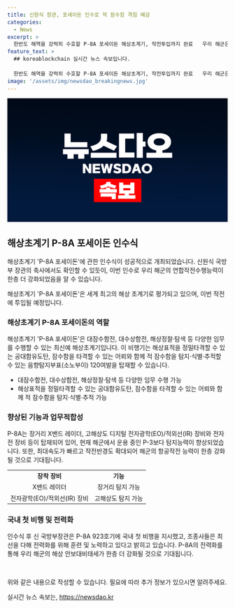 ```yaml
---
title: 신원식 장관, 포세이돈 인수로 적 잠수함 격침 예감
categories:
  - News
excerpt: >
  한반도 해역을 강력히 수호할 P-8A 포세이돈 해상초계기, 작전투입까지 완료   우리 해군은 최첨단 P-8A 포세이돈을 2025년부터 작전에 투입합니다. 신원식 국방부 장관은 포세이돈 인수로 우리 해군 연합작전수행능력이 한층 더 강화될 것이라고 자신했습니다. 해당 기종은 적 잠수함 격멸 등 다양한 임무를 수행할 수 있으며, 최신 기술을 활용하여 한반도 바다를 수호할 것으로 기대됩니다. P-8A는 해군의 항공작전 능력을 한층 높일 것으로 전망됩니다.
feature_text: >
  ## koreablockchain 실시간 뉴스 속보입니다.

  한반도 해역을 강력히 수호할 P-8A 포세이돈 해상초계기, 작전투입까지 완료   우리 해군은 최첨단 P-8A 포세이돈을 2025년부터 작전에 투입합니다. 신원식 국방부 장관은 포세이돈 인수로 우리 해군 연합작전수행능력이 한층 더 강화될 것이라고 자신했습니다. 해당 기종은 적 잠수함 격멸 등 다양한 임무를 수행할 수 있으며, 최신 기술을 활용하여 한반도 바다를 수호할 것으로 기대됩니다. P-8A는 해군의 항공작전 능력을 한층 높일 것으로 전망됩니다.
image: '/assets/img/newsdao_breakingnews.jpg'
---
```


<p><img src="/assets/img/newsdao_breakingnews.jpg" alt="koreablockchain 속보" /></p>

<h2 data-ke-size="size26">해상초계기 P-8A 포세이돈 인수식</h2>

<p>해상초계기 'P-8A 포세이돈'에 관한 인수식이 성공적으로 개최되었습니다. 신원식 국방부 장관의 축사에서도 확인할 수 있듯이, 이번 인수로 우리 해군의 연합작전수행능력이 한층 더 강화되었음을 알 수 있습니다.</p>

<p data-ke-size="size16">해상초계기 'P-8A 포세이돈'은 세계 최고의 해상 초계기로 평가되고 있으며, 이번 작전에 투입될 예정입니다.</p>

<h3>해상초계기 P-8A 포세이돈의 역할</h3>

<p>해상초계기 'P-8A 포세이돈'은 대잠수함전, 대수상함전, 해상정찰·탐색 등 다양한 임무를 수행할 수 있는 최신예 해상초계기입니다. 이 비행기는 해상표적을 정밀타격할 수 있는 공대함유도탄, 잠수함을 타격할 수 있는 어뢰와 함께 적 잠수함을 탐지·식별·추적할 수 있는 음향탐지부표(소노부이) 120여발을 탑재할 수 있습니다.</p>

<ul>
  <li>대잠수함전, 대수상함전, 해상정찰·탐색 등 다양한 임무 수행 가능</li>
  <li>해상표적을 정밀타격할 수 있는 공대함유도탄, 잠수함을 타격할 수 있는 어뢰와 함께 적 잠수함을 탐지·식별·추적 가능</li>
</ul>

<h3>향상된 기능과 업무적합성</h3>

<p>P-8A는 장거리 X밴드 레이더, 고해상도 디지털 전자광학(EO)/적외선(IR) 장비와 전자전 장비 등이 탑재되어 있어, 현재 해군에서 운용 중인 P-3보다 탐지능력이 향상되었습니다. 또한, 최대속도가 빠르고 작전반경도 확대되어 해군의 항공작전 능력이 한층 강화될 것으로 기대됩니다.</p>

<table>
  <tr>
    <td style="text-align: center; height: 17px;"><b>장착 장비</b></td>
    <td style="text-align: center; height: 17px;"><b>기능</b></td>
  </tr>
  <tr>
    <td style="text-align: center; height: 17px;">X밴드 레이더</td>
    <td style="text-align: center; height: 17px;">장거리 탐지 가능</td>
  </tr>
  <tr>
    <td style="text-align: center; height: 17px;">전자광학(EO)/적외선(IR) 장비</td>
    <td style="text-align: center; height: 17px;">고해상도 탐지 가능</td>
  </tr>
</table>

<h3>국내 첫 비행 및 전력화</h3>

<p>인수식 후 신 국방부장관은 P-8A 923호기에 국내 첫 비행을 지시했고, 조종사들은 최선을 다해 전력화를 위해 훈련 및 노력하고 있다고 밝히고 있습니다. P-8A의 전력화를 통해 우리 해군의 해상 안보대비태세가 한층 더 강화될 것으로 기대됩니다.</p>

<p data-ke-size="size16">&nbsp;</p>

<p>위와 같은 내용으로 작성할 수 있습니다. 필요에 따라 추가 정보가 있으시면 알려주세요.</p>
실시간 뉴스 속보는, <a href="https://newsdao.kr" rel="dofollow">https://newsdao.kr</a>


